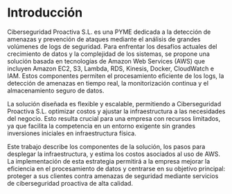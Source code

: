 # Introducción

Ciberseguridad Proactiva S.L. es una PYME dedicada a la detección de amenazas y prevención de ataques mediante el análisis de grandes volúmenes de logs de seguridad. Para enfrentar los desafíos actuales del crecimiento de datos y la complejidad de los sistemas, se propone una solución basada en tecnologías de Amazon Web Services (AWS) que incluyen Amazon EC2, S3, Lambda, RDS, Kinesis, Docker, CloudWatch e IAM. Estos componentes permiten el procesamiento eficiente de los logs, la detección de amenazas en tiempo real, la monitorización continua y el almacenamiento seguro de datos.

La solución diseñada es flexible y escalable, permitiendo a Ciberseguridad Proactiva S.L. optimizar costos y ajustar la infraestructura a las necesidades del negocio. Esto resulta crucial para una empresa con recursos limitados, ya que facilita la competencia en un entorno exigente sin grandes inversiones iniciales en infraestructura física.

Este trabajo describe los componentes de la solución, los pasos para desplegar la infraestructura, y estima los costos asociados al uso de AWS. La implementación de esta estrategia permitirá a la empresa mejorar la eficiencia en el procesamiento de datos y centrarse en su objetivo principal: proteger a sus clientes contra amenazas de seguridad mediante servicios de ciberseguridad proactiva de alta calidad.